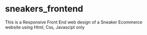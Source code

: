 # sneakers_frontend
This is a Responsive Front End web design of a Sneaker Ecommerce website using Html, Css, Javascipt only
